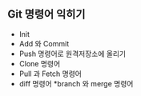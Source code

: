 ## Git 명령어 익히기
* Init
* Add 와 Commit
* Push 명령어로 원격저장소에 올리기
* Clone 명령어
* Pull 과 Fetch 명령어
* diff 명령어
*branch 와 merge 명령어
